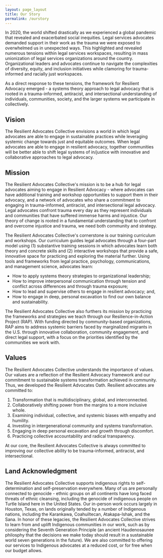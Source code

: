 ```yaml
---
layout: page_layout
title: Our Story
permalink: /ourstory
---
```


In 2020, the world shifted drastically as we experienced a global pandemic that revealed and exacerbated social inequities. Legal services advocates demanded support in their work as the trauma we were exposed to overwhelmed us in unexpected ways. This highlighted and revealed numerous tensions within legal services workspaces, resulting in mass unionization of legal services organizations around the country. Organizational leaders and advocates continue to navigate the complexities of diversity, equity, and inclusion initiatives while clamoring for trauma-informed and racially just workspaces.

As a direct response to these tensions, the framework for Resilient Advocacy emerged - a systems theory approach to legal advocacy that is rooted in a trauma-informed, antiracist, and intersectional understanding of individuals, communities, society, and the larger systems we participate in collectively.

## Vision

The Resilient Advocates Collective envisions a world in which legal advocates are able to engage in sustainable practices while leveraging systemic change towards just and equitable outcomes. When legal advocates are able to engage in resilient advocacy, together communities will be better able to shift legal systems of in/justice with innovative and collaborative approaches to legal advocacy.

## Mission

The Resilient Advocates Collective's mission is to be a hub for legal advocates aiming to engage in Resilient Advocacy - where advocates can have additional training and workshop opportunities to support them in their advocacy, and a network of advocates who share a commitment to engaging in trauma-informed, antiracist, and intersectional legal advocacy. Legal advocates confront trauma every day as they represent individuals and communities that have suffered immense harms and injustice. Our theory of change is rooted in a fundamental understanding that to confront and overcome injustice and trauma, we need both community and strategy.

The Resilient Advocates Collective's cornerstone is our training curriculum and workshops. Our curriculum guides legal advocates through a four-part model using (1) substantive training sessions in which advocates learn both theory and concrete skills and (2) interactive workshops that provide a safe, innovative space for practicing and exploring the material further. Using tools and frameworks from legal practice, psychology, communications, and management science, advocates learn:

- How to apply systems theory strategies to organizational leadership;
- How to improve interpersonal communication through tension and conflict across differences and through trauma exposure;
- How to lead and supervise others to engage in resilient advocacy; and,
- How to engage in deep, personal excavation to find our own balance and sustainability.

​The Resilient Advocates Collective also furthers its mission by practicing the frameworks and strategies we teach through our Resilience-in-Action Project (RAP). With funding directed by community-based organizations, RAP aims to address systemic barriers faced by marginalized migrants in the U.S. through innovative collaboration, community engagement, and direct legal support, with a focus on the priorities identified by the communities we work with.

## Values

The Resilient Advocates Collective understands the importance of values. Our values are a reflection of the Resilient Advocacy framework and our commitment to sustainable systems transformation achieved in community. Thus, we developed the Resilient Advocates Oath. Resilient advocates are committed to:

1. Transformation that is multidisciplinary, global, and interconnected.
2. Collaboratively shifting power from the margins to a more inclusive whole.
3. Examining individual, collective, and systemic biases with empathy and humility.
4. Investing in intergenerational community and systems transformation.
5. Engaging in deep personal excavation and growth through discomfort.
6. Practicing collective accountability and radical transparency.

At our core, the Resilient Advocates Collective is always committed to improving our collective ability to be trauma-informed, antiracist, and intersectional.

## Land Acknowledgment

The Resilient Advocates Collective supports indigenous rights to self-determination and self-preservation everywhere. Many of us are personally connected to genocide - ethnic groups on all continents have long faced threats of ethnic cleansing, including the genocide of indigenous people on Turtle Island here in the United States. Our in-person work occurs largely in Houston, Texas, on lands originally tended by a number of Indigenous nations, including the Karankawa, Coahuiltecan, Atakapa-Ishak, and the Sana. In honor of these legacies, the Resilient Advocates Collective strives to learn from and uplift Indigenous communities in our work, such as by considering the Seventh Generation Principle (an ancient Haudenosaunee philosphy that the decisions we make today should result in a sustainable world seven generations in the future). We are also committed to offering our services to Indigenous advocates at a reduced cost, or for free when our budget allows.
